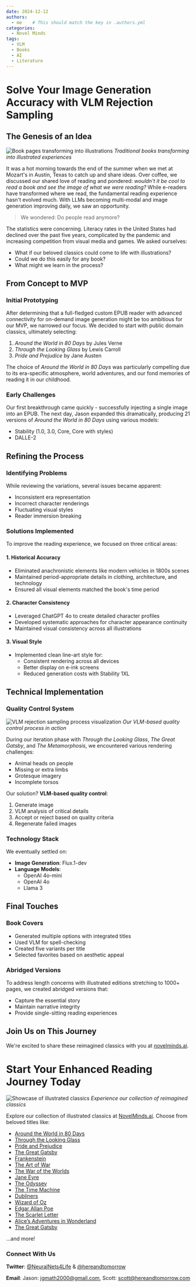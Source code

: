 ```yaml
---
date: 2024-12-12
authors:
  - me    # This should match the key in .authors.yml
categories:
  - Novel Minds
tags:
  - VLM
  - Books
  - AI
  - Literature
---
```



# Solve Your Image Generation Accuracy with VLM Rejection Sampling

## The Genesis of an Idea


<!-- Image with caption -->
![Book pages transforming into illustrations](/assets/animated_80_days.gif)
*Traditional books transforming into illustrated experiences*

It was a hot morning towards the end of the summer when we met at Mozart's in Austin, Texas to catch up and share ideas. Over coffee, we discussed our shared love of reading and pondered: *wouldn't it be cool to read a book and see the image of what we were reading?* While e-readers have transformed where we read, the fundamental reading experience hasn't evolved much. With LLMs becoming multi-modal and image generation improving daily, we saw an opportunity.

> We wondered: Do people read anymore?

The statistics were concerning. Literacy rates in the United States had declined over the past five years, complicated by the pandemic and increasing competition from visual media and games. We asked ourselves:

* What if our beloved classics could come to life with illustrations?
* Could we do this easily for any book?
* What might we learn in the process?

## From Concept to MVP

### Initial Prototyping

After determining that a full-fledged custom EPUB reader with advanced connectivity for on-demand image generation might be too ambitious for our MVP, we narrowed our focus. We decided to start with public domain classics, ultimately selecting:

1. *Around the World in 80 Days* by Jules Verne
2. *Through the Looking Glass* by Lewis Carroll
3. *Pride and Prejudice* by Jane Austen

The choice of *Around the World in 80 Days* was particularly compelling due to its era-specific atmosphere, world adventures, and our fond memories of reading it in our childhood.

### Early Challenges

Our first breakthrough came quickly - successfully injecting a single image into an EPUB. The next day, Jason expanded this dramatically, producing 21 versions of *Around the World in 80 Days* using various models:

* Stability (1.0, 3.0, Core, Core with styles)
* DALLE-2

## Refining the Process

### Identifying Problems

While reviewing the variations, several issues became apparent:

* Inconsistent era representation
* Incorrect character renderings
* Fluctuating visual styles
* Reader immersion breaking

### Solutions Implemented

To improve the reading experience, we focused on three critical areas:

#### 1. Historical Accuracy
* Eliminated anachronistic elements like modern vehicles in 1800s scenes
* Maintained period-appropriate details in clothing, architecture, and technology
* Ensured all visual elements matched the book's time period

#### 2. Character Consistency
* Leveraged ChatGPT 4o to create detailed character profiles
* Developed systematic approaches for character appearance continuity
* Maintained visual consistency across all illustrations

#### 3. Visual Style
* Implemented clean line-art style for:
  * Consistent rendering across all devices
  * Better display on e-ink screens
  * Reduced generation costs with Stability 1XL


## Technical Implementation

### Quality Control System

![VLM rejection sampling process visualization](/assets/animated_throughthelookingglass_1.gif)
*Our VLM-based quality control process in action*

During our iteration phase with *Through the Looking Glass*, *The Great Gatsby*, and *The Metamorphosis*, we encountered various rendering challenges:

* Animal heads on people
* Missing or extra limbs
* Grotesque imagery
* Incomplete torsos

Our solution? **VLM-based quality control**:

1. Generate image
2. VLM analysis of critical details
3. Accept or reject based on quality criteria
4. Regenerate failed images

### Technology Stack

We eventually settled on:

* **Image Generation**: Flux.1-dev
* **Language Models**:
  * OpenAI 4o-mini
  * OpenAI 4o
  * Llama 3

## Final Touches

### Book Covers

* Generated multiple options with integrated titles
* Used VLM for spell-checking
* Created five variants per title
* Selected favorites based on aesthetic appeal

### Abridged Versions

To address length concerns with illustrated editions stretching to 1000+ pages, we created abridged versions that:

* Capture the essential story
* Maintain narrative integrity
* Provide single-sitting reading experiences

## Join Us on This Journey

We're excited to share these reimagined classics with you at [novelminds.ai](https://novelminds.ai).

# Start Your Enhanced Reading Journey Today

![Showcase of illustrated classics](/assets/animated_mobydick.gif)
*Experience our collection of reimagined classics*

Explore our collection of illustrated classics at [NovelMinds.ai](https://novelminds.ai). Choose from beloved titles like:

- [Around the World in 80 Days](https://novelminds.ai/80_days)
- [Through the Looking Glass](https://novelminds.ai/ThroughTheLookingGlass)
- [Pride and Prejudice](https://novelminds.ai/PrideAndPrejudice)
- [The Great Gatsby](https://novelminds.ai/TheGreatGatsby)
- [Frankenstein](https://novelminds.ai/Frankenstein)
- [The Art of War](https://novelminds.ai/TheArtOfWar)
- [The War of the Worlds](https://novelminds.ai/TheWarOfTheWorlds)
- [Jane Eyre](https://novelminds.ai/JaneEyre)
- [The Odyssey](https://novelminds.ai/TheOdyssey)
- [The Time Machine](https://novelminds.ai/TheTimeMachine)
- [Dubliners](https://novelminds.ai/Dubliners)
- [Wizard of Oz](https://novelminds.ai/WizardOfOz)
- [Edgar Allan Poe](https://novelminds.ai/EdgarAllenPoe)
- [The Scarlet Letter](https://novelminds.ai/TheScarletLetter)
- [Alice’s Adventures in Wonderland](https://novelminds.ai/AlicesAdventuresInWonderland)
- [The Great Gatsby](https://novelminds.ai/TheGreatGatsby)

...and more!


### Connect With Us

**Twitter**: [@NeuralNets4Life](https://twitter.com/NeuralNets4Life) & [@hereandtomorrow](https://twitter.com/hereandtomorrow)

**Email**:
  Jason: [jgmath2000@gmail.com](mailto:jgmath2000@gmail.com),
  Scott: [scott@hereandtomorrow.com](mailto:scott@hereandtomorrow.com)